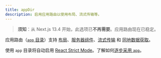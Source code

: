```yaml
---
title: appDir
description: 启用应用路由以使用布局、流式传输等。
---
```


> **须知**：从 Next.js 13.4 开始，此选项已**不再需要**。应用路由现在已稳定。

应用路由（[`app` 目录](/docs/app/building-your-application/routing)）支持 [布局](/docs/app/building-your-application/routing/layouts-and-templates)、[服务器组件](/docs/app/building-your-application/rendering/server-components)、[流式传输](/docs/app/building-your-application/routing/loading-ui-and-streaming) 和 [同地数据获取](/docs/app/building-your-application/data-fetching)。

使用 `app` 目录将自动启用 [React Strict Mode](https://react.dev/reference/react/StrictMode)。了解如何[逐步采用 `app`](/docs/app/building-your-application/upgrading/app-router-migration#migrating-from-pages-to-app)。